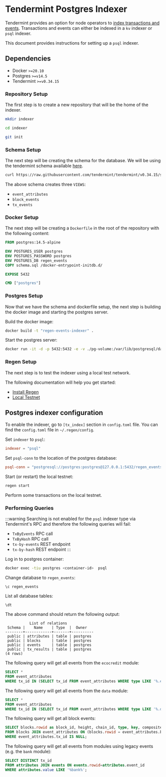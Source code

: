 # Tendermint Postgres Indexer

Tendermint provides an option for node operators to [index transactions and events](https://docs.tendermint.com/v0.34/app-dev/indexing-transactions.html). Transactions and events can either be indexed in a `kv` indexer or `psql` indexer.

This document provides instructions for setting up a `psql` indexer.

## Dependencies

- Docker `>=20.10`
- Postgres `>=v14.5`
- Tendermint `>=v0.34.15`

### Repository Setup

The first step is to create a new repository that will be the home of the indexer.

```sh
mkdir indexer
```

```sh
cd indexer
```

```sh
git init
```

### Schema Setup

The next step will be creating the schema for the database. We will be using the tendermint schema available [here](https://github.com/tendermint/tendermint/blob/v0.34.15/state/indexer/sink/psql/schema.sql).

```sh
curl https://raw.githubusercontent.com/tendermint/tendermint/v0.34.15/state/indexer/sink/psql/schema.sql > schema.sql
```

The above schema creates three `VIEWS`:

- `event_attributes`
- `block_events`
- `tx_events`

### Docker Setup

The next step will be creating a `Dockerfile` in the root of the repository with the following content:

```dockerfile
FROM postgres:14.5-alpine

ENV POSTGRES_USER postgres
ENV POSTGRES_PASSWORD postgres
ENV POSTGRES_DB regen_events
COPY schema.sql /docker-entrypoint-initdb.d/

EXPOSE 5432

CMD ["postgres"]
```

### Postgres Setup

Now that we have the schema and dockerfile setup, the next step is building the docker image and starting the postgres server.

Build the docker image:

```sh
docker build -t "regen-events-indexer" .
```

Start the postgres server:

```sh
docker run -it -d -p 5432:5432 -e -v ./pg-volume:/var/lib/postgresql/data regen-events-indexer:latest
```

### Regen Setup

The next step is to test the indexer using a local test network.

The following documentation will help you get started:

- [Install Regen](https://docs.regen.network/ledger/get-started/#building-from-source)
- [Local Testnet](https://docs.regen.network/ledger/get-started/local-testnet.html#create-accounts)

## Postgres indexer configuration

To enable the indexer, go to `[tx_index]` section in `config.toml` file. You can find the `config.toml` file in `~/.regen/config`.

Set `indexer` to `psql`:

```toml
indexer = "psql"
```

Set `psql-conn` to the location of the postgres database:

```toml
psql-conn = "postgresql://postgres:postgres@127.0.0.1:5432/regen_events?sslmode=disable"
```

Start (or restart) the local testnet:

```sh
regen start
```

Perform some transactions on the local testnet.

### Performing Queries

:::warning
Searching is not enabled for the `psql` indexer type via Tendermint's RPC and therefore the following queries will fail:

- `TxByEvents` RPC call
- `TxByHash` RPC call
- `tx-by-events` REST endpoint
- `tx-by-hash` REST endpoint
:::

Log in to postgres container:

```sh
docker exec -tiu postgres <container-id>  psql
```

Change database to `regen_events`:

```
\c regen_events
```

List all database tables:

```
\dt
```

The above command should return the following output:

```
           List of relations
 Schema |    Name    | Type  |  Owner   
--------+------------+-------+----------
 public | attributes | table | postgres
 public | blocks     | table | postgres
 public | events     | table | postgres
 public | tx_results | table | postgres
(4 rows)
```

The following query will get all events from the `ecocredit` module:

```sql
SELECT *
FROM event_attributes
WHERE tx_id IN (SELECT tx_id FROM event_attributes WHERE type LIKE '%.ecocredit.%' group by tx_id);
```
    
The following query will get all events from the `data` module:

```sql
SELECT *
FROM event_attributes
WHERE tx_id IN (SELECT tx_id FROM event_attributes WHERE type LIKE '%.data.%' group by tx_id);
```

The following query will get all block events:

```sql
SELECT blocks.rowid as block_id, height, chain_id, type, key, composite_key, value
FROM blocks JOIN event_attributes ON (blocks.rowid = event_attributes.block_id)
WHERE event_attributes.tx_id IS NULL; 
```

The following query will get all events from modules using legacy events (e.g. the `bank` module):
    
```sql
SELECT DISTINCT tx_id
FROM attributes JOIN events ON events.rowid=attributes.event_id
WHERE attributes.value LIKE '%bank%';
```
